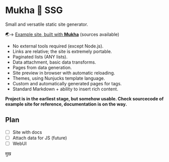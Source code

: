 # Mukha 🌝 SSG

Small and versatile static site generator.

🌏→ [Example site, built with **Mukha**](https://girobusan.github.io/mukha-basic-site/) (sources available)

- No external tools required (except Node.js).
- Links are relative; the site is extremely portable.
- Paginated lists (ANY lists).
- Data attachment, basic data transforms.
- Pages from data generation.
- Site preview in browser with automatic reloading.
- Themes, using Nunjucks template language.
- Custom and automatically generated pages for tags.
- Standard Markdown + ability to insert rich content.

**Project is in the earliest stage, but somehow usable.
Check sourcecode of example site for reference, documentation
is on the way.**

## Plan

- [ ] Site with docs
- [ ] Attach data for JS (future)
- [ ] WebUI

मुख
